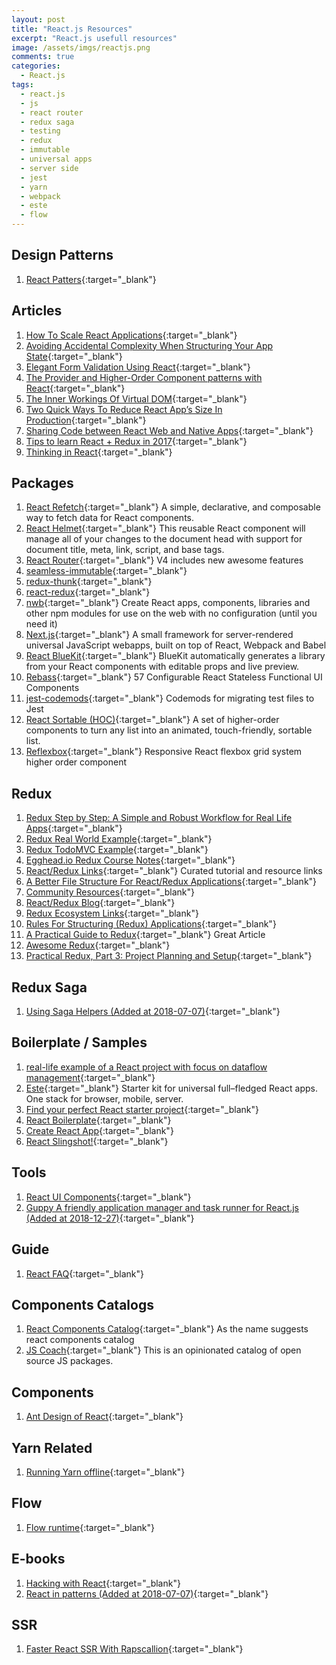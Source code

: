 ```yaml
---
layout: post
title: "React.js Resources"
excerpt: "React.js usefull resources"
image: /assets/imgs/reactjs.png
comments: true
categories:
  - React.js
tags: 
  - react.js
  - js
  - react router
  - redux saga
  - testing
  - redux
  - immutable
  - universal apps
  - server side
  - jest
  - yarn
  - webpack
  - este
  - flow
---
```


## Design Patterns

1. [React Patters](http://reactpatterns.com/){:target="_blank"}

## Articles

1. [How To Scale React Applications](https://www.smashingmagazine.com/2016/09/how-to-scale-react-applications/){:target="_blank"}
1. [Avoiding Accidental Complexity When Structuring Your App State](https://hackernoon.com/avoiding-accidental-complexity-when-structuring-your-app-state-6e6d22ad5e2a#.hplkljsan){:target="_blank"}
1. [Elegant Form Validation Using React](https://spin.atomicobject.com/2016/10/05/form-validation-react/){:target="_blank"}
1. [The Provider and Higher-Order Component patterns with React](https://medium.com/@bloodyowl/the-provider-and-higher-order-component-patterns-with-react-d16ab2d1636#.9ig9q4jfs){:target="_blank"}
1. [The Inner Workings Of Virtual DOM](https://medium.com/@rajaraodv/the-inner-workings-of-virtual-dom-666ee7ad47cf#.hk6gw2y9j){:target="_blank"}
1. [Two Quick Ways To Reduce React App’s Size In Production](https://medium.com/@rajaraodv/two-quick-ways-to-reduce-react-apps-size-in-production-82226605771a#.4wzf76yve){:target="_blank"}
1. [Sharing Code between React Web and Native Apps](http://jkaufman.io/react-web-native-codesharing/){:target="_blank"}
1. [Tips to learn React + Redux in 2017](https://www.robinwieruch.de/tips-to-learn-react-redux/){:target="_blank"}
1. [Thinking in React](https://github.com/asbjornenge/thinking-in-react){:target="_blank"}

## Packages

1. [React Refetch](https://github.com/heroku/react-refetch){:target="_blank"} A simple, declarative, and composable way to fetch data for React components.
1. [React Helmet](https://github.com/nfl/react-helmet){:target="_blank"} This reusable React component will manage all of your changes to the document head with support for document title, meta, link, script, and base tags.
1. [React Router](https://github.com/ReactTraining/react-router/tree/v4){:target="_blank"} V4 includes new awesome features
1. [seamless-immutable](https://github.com/rtfeldman/seamless-immutable){:target="_blank"}
1. [redux-thunk](https://www.npmjs.com/package/redux-thunk){:target="_blank"}
1. [react-redux](https://www.npmjs.com/package/react-redux){:target="_blank"}
1. [nwb](https://github.com/insin/nwb){:target="_blank"} Create React apps, components, libraries and other npm modules for use on the web with no configuration (until you need it)
1. [Next.js](https://zeit.co/blog/next){:target="_blank"} A small framework for server-rendered universal JavaScript webapps, built on top of React, Webpack and Babel
1. [React BlueKit](https://github.com/blueberryapps/react-bluekit){:target="_blank"} BlueKit automatically generates a library from your React components with editable props and live preview.
1. [Rebass](http://jxnblk.com/rebass/){:target="_blank"} 57 Configurable React Stateless Functional UI Components
1. [jest-codemods](https://www.npmjs.com/package/jest-codemods){:target="_blank"} Codemods for migrating test files to Jest
1. [React Sortable (HOC)](https://github.com/clauderic/react-sortable-hoc){:target="_blank"} A set of higher-order components to turn any list into an animated, touch-friendly, sortable list.
1. [Reflexbox](https://github.com/jxnblk/reflexbox){:target="_blank"} Responsive React flexbox grid system higher order component

## Redux

1. [Redux Step by Step: A Simple and Robust Workflow for Real Life Apps](https://hackernoon.com/redux-step-by-step-a-simple-and-robust-workflow-for-real-life-apps-1fdf7df46092#.6dvpkfb9l){:target="_blank"}
1. [Redux Real World Example](https://github.com/reactjs/redux/tree/master/examples/real-world){:target="_blank"}
1. [Redux TodoMVC Example](https://github.com/reactjs/redux/tree/master/examples/todomvc){:target="_blank"}
1. [Egghead.io Redux Course Notes](https://github.com/tayiorbeii/egghead.io_redux_course_notes){:target="_blank"}
1. [React/Redux Links](https://github.com/markerikson/react-redux-links){:target="_blank"} Curated tutorial and resource links
1. [A Better File Structure For React/Redux Applications](http://marmelab.com/blog/2015/12/17/react-directory-structure.html){:target="_blank"}
1. [Community Resources](https://github.com/markerikson/react-redux-links/blob/master/community-resources.md){:target="_blank"}
1. [React/Redux Blog](http://blog.isquaredsoftware.com/){:target="_blank"}
1. [Redux Ecosystem Links](https://github.com/markerikson/redux-ecosystem-links){:target="_blank"}
1. [Rules For Structuring (Redux) Applications](http://jaysoo.ca/2016/02/28/organizing-redux-application/?utm_source=reactdigest&utm_medium=email&utm_campaign=featured){:target="_blank"}
1. [A Practical Guide to Redux](http://lorenstewart.me/2016/11/27/a-practical-guide-to-redux/?utm_source=reactdigest&utm_medium=email&utm_campaign=featured){:target="_blank"} Great Article
1. [Awesome Redux](https://github.com/xgrommx/awesome-redux){:target="_blank"}
1. [Practical Redux, Part 3: Project Planning and Setup](http://blog.isquaredsoftware.com/2016/11/practical-redux-part-3-project-planning-and-setup/){:target="_blank"}

## Redux Saga

1. [Using Saga Helpers (Added at 2018-07-07)](https://redux-saga.js.org/docs/basics/UsingSagaHelpers.html){:target="_blank"}

## Boilerplate / Samples

1. [real-life example of a React project with focus on dataflow management](https://github.com/wix/react-dataflow-example){:target="_blank"}
1. [Este](https://github.com/este/este){:target="_blank"} Starter kit for universal full–fledged React apps. One stack for browser, mobile, server.
1. [Find your perfect React starter project](http://andrewhfarmer.com/starter-project/){:target="_blank"}
1. [React Boilerplate](https://github.com/mxstbr/react-boilerplate){:target="_blank"}
1. [Create React App](https://github.com/facebookincubator/create-react-app){:target="_blank"}
1. [React Slingshot!](https://github.com/coryhouse/react-slingshot){:target="_blank"}

## Tools

1. [React UI Components](https://github.com/facebook/react/wiki/Complementary-Tools#ui-components){:target="_blank"}
1. [Guppy A friendly application manager and task runner for React.js (Added at 2018-12-27)](https://github.com/joshwcomeau/guppy){:target="_blank"}

## Guide

1. [React FAQ](https://github.com/timarney/react-faq){:target="_blank"}

## Components Catalogs

1. [React Components Catalog](https://github.com/brillout/awesome-react-components){:target="_blank"} As the name suggests react components catalog
2. [JS Coach](https://js.coach/?sort=popular){:target="_blank"} This is an opinionated catalog of open source JS packages.

## Components

1. [Ant Design of React](https://ant.design/docs/react/introduce){:target="_blank"}

## Yarn Related

1. [Running Yarn offline](https://yarnpkg.com/blog/2016/11/24/offline-mirror){:target="_blank"}

## Flow

1. [Flow runtime](https://codemix.github.io/flow-runtime/#/){:target="_blank"}

## E-books

1. [Hacking with React](http://www.hackingwithreact.com/){:target="_blank"}
1. [React in patterns (Added at 2018-07-07)](https://krasimir.gitbooks.io/react-in-patterns/content/){:target="_blank"}

## SSR

1. [Faster React SSR With Rapscallion](http://formidable.com/blog/2017/introducing-rapscallion/){:target="_blank"}
